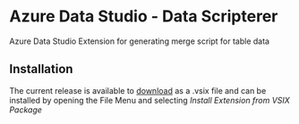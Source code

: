 # Azure Data Studio - Data Scripterer

Azure Data Studio Extension for generating merge script for table data

## Installation

The current release is available to [download](https://github.com/loresoft/DataScripter/releases) as a .vsix file and can be installed by opening the File Menu and selecting *Install Extension from VSIX Package*

